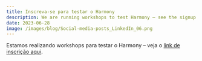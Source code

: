 ```yaml
---
title: Inscreva-se para testar o Harmony
description: We are running workshops to test Harmony – see the signup link here.
date: 2023-06-28
image: /images/blog/Social-media-posts_LinkedIn_06.png
---
```


Estamos realizando workshops para testar o Harmony – veja o [link de inscrição aqui](https://ulster.onlinesurveys.ac.uk/harmony-online-eoi).
